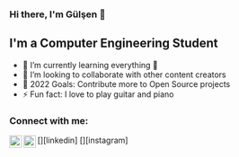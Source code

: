 ### Hi there, I'm Gülşen  👋

## I'm a Computer Engineering Student 

- 🌱 I’m currently learning everything 🤣
- 👯 I’m looking to collaborate with other content creators
- 🥅 2022 Goals: Contribute more to Open Source projects
- ⚡ Fun fact: I love to play guitar and piano

### Connect with me:

[<img align="left" alt="codeSTACKr | LinkedIn" width="22px" src="https://www.linkedin.com/in/g%C3%BCl%C5%9Fen-a%C4%9Fan-b2b504147/" />][linkedin]
[<img align="left" alt="codeSTACKr | Instagram" width="22px" src="https://www.instagram.com/bilisimcikizindunyasi/" />][instagram]
